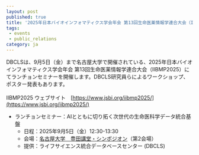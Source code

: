 ```yaml
---
layout: post
published: true
title: '2025年日本バイオインフォマティクス学会年会 第13回生命医薬情報学連合大会（IIBMP2025）でランチョンセミナーを開催します'
tags:
 - events
 - public_relations
category: ja
---
```

DBCLSは、9月5日（金）まで名古屋大学で開催されている、2025年日本バイオインフォマティクス学会年会 第13回生命医薬情報学連合大会（IIBMP2025）にてランチョンセミナーを開催します。DBCLS研究員らによるワークショップ、ポスター発表もあります。<br/>
<br/>
IIBMP2025 ウェブサイト　[https://www.jsbi.org/iibmp2025/](https://www.jsbi.org/iibmp2025/)

- ランチョンセミナー：AIとともに切り拓く次世代の生命医科学データ統合基盤
  - 日程：2025年9月5日（金）12:30-13:30　　
  - 会場：[名古屋大学　豊田講堂・シンポジオン](https://www.jsbi.org/iibmp2025/%e4%bc%9a%e5%a0%b4%e3%82%a2%e3%82%af%e3%82%bb%e3%82%b9/)（第2会場）
  - 提供：ライフサイエンス統合データベースセンター (DBCLS)

